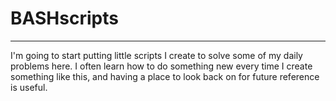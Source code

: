 # BASHscripts
___
I'm going to start putting little scripts I create to solve some of my daily problems here.
I often learn how to do something new every time I create something like this, and having a place
to look back on for future reference is useful. 
